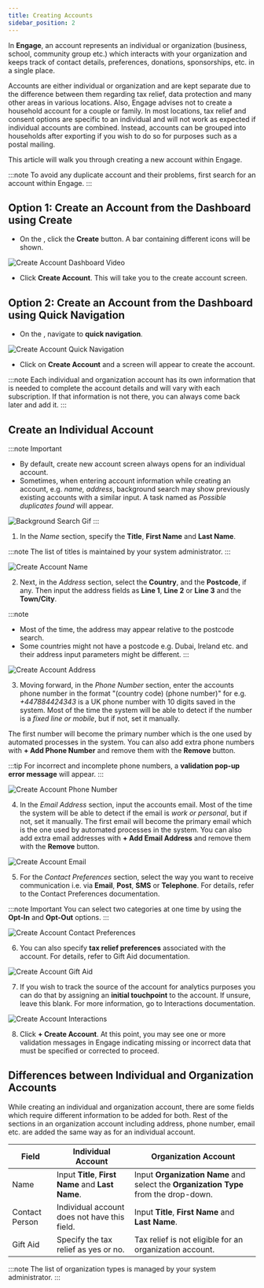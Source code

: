 ```yaml
---
title: Creating Accounts
sidebar_position: 2
---
```


In **Engage**, an account represents an individual or organization (business, school, community group etc.) which interacts with your organization and keeps track of contact details, preferences, donations, sponsorships, etc. in a single place.

Accounts are either individual or organization and are kept separate due to the difference between them regarding tax relief, data protection and many other areas in various locations. Also, Engage advises not to create a household account for a couple or family. In most locations, tax relief and consent options are specific to an individual and will not work as expected if individual accounts are combined. Instead, accounts can be grouped into households after exporting if you wish to do so for purposes such as a postal mailing. 

This article will walk you through creating a new account within Engage.

:::note
To avoid any duplicate account and their problems, first search for an account within Engage.
:::

## Option 1: Create an Account from the Dashboard using Create

- On the <K2Link route="dashboard" text="Engage dashboard" isEngage />, click the **Create** button. A bar containing different icons will be shown.

![Create Account Dashboard Video](create-account-dashboard.gif)

- Click **Create Account**. This will take you to the create account screen.

## Option 2: Create an Account from the Dashboard using Quick Navigation

- On the <K2Link route="dashboard" text="Engage dashboard" isEngage />, navigate to **quick navigation**.

![Create Account Quick Navigation](create-account-quick-navigation.png)

- Click on **Create Account** and a screen will appear to create the account.

:::note 
Each individual and organization account has its own information that is needed to complete the account details and will vary with each subscription. If that information is not there, you can always come back later and add it. 
:::

## Create an Individual Account

:::note Important  
- By default, create new account screen always opens for an individual account.
- Sometimes, when entering account information while creating an account, e.g. *name, address*, background search may show previously existing accounts with a similar input. A task named as *Possible duplicates found* will appear.

![Background Search Gif](1.gif)
:::

1. In the *Name* section, specify the **Title**, **First Name** and **Last Name**.

:::note
The list of titles is maintained by your system administrator. 
:::

![Create Account Name](create-account-1.png)

2. Next, in the *Address* section, select the **Country**, and the **Postcode**, if any. Then input the address fields as **Line 1**, **Line 2** or **Line 3** and the **Town/City**.

:::note
- Most of the time, the address may appear relative to the postcode search.
- Some countries might not have a postcode e.g. Dubai, Ireland etc. and their address input parameters might be different.
:::

![Create Account Address](create-account-2.png)

3. Moving forward, in the *Phone Number* section, enter the accounts phone number in the format "(country code) (phone number)" for e.g. *+447884424343* is a UK phone number with 10 digits saved in the system. Most of the time the system will be able to detect if the number is a *fixed line or mobile*, but if not, set it manually. 

The first number will become the primary number which is the one used by automated processes in the system. You can also add extra phone numbers with **+ Add Phone Number** and remove them with the **Remove** button. 

:::tip
For incorrect and incomplete phone numbers, a **validation pop-up error message** will appear.
:::

![Create Account Phone Number](create-account-3.png)

4. In the *Email Address* section, input the accounts email. Most of the time the system will be able to detect if the email is *work or personal*, but if not, set it manually. The first email will become the primary email which is the one used by automated processes in the system. You can also add extra email addresses with **+ Add Email Address** and remove them with the **Remove** button.

![Create Account Email](create-account-4.png)   

5. For the *Contact Preferences* section, select the way you want to receive communication i.e. via **Email**, **Post**, **SMS** or **Telephone**. For details, refer to the Contact Preferences documentation.

:::note Important
You can select two categories at one time by using the **Opt-In** and **Opt-Out** options.
:::

![Create Account Contact Preferences](create-account-6.png)

6. You can also specify **tax relief preferences** associated with the account. For details, refer to Gift Aid documentation.

![Create Account Gift Aid](create-account-7.png)

7. If you wish to track the source of the account for analytics purposes you can do that by assigning an **initial touchpoint** to the account. If unsure, leave this blank. For more information, go to Interactions documentation.  

![Create Account Interactions](create-account-8.png)

8.  Click **+ Create Account**. At this point, you may see one or more validation messages in Engage indicating missing or incorrect data that must be specified or corrected to proceed.

## Differences between Individual and Organization Accounts

While creating an individual and organization account, there are some fields which require different information to be added for both. Rest of the sections in an organization account including address, phone number, email etc. are added the same way as for an individual account.

| Field | Individual Account | Organization Account |
| ----- | ------------------ | -------------------- |
| Name | Input **Title**, **First Name** and **Last Name**. | Input **Organization Name** and select the **Organization Type** from the drop-down. |
| Contact Person | Individual account does not have this field. | Input **Title**, **First Name** and **Last Name**. |
| Gift Aid | Specify the tax relief as yes or no. | Tax relief is not eligible for an organization account. |

:::note
The list of organization types is managed by your system administrator.
:::







